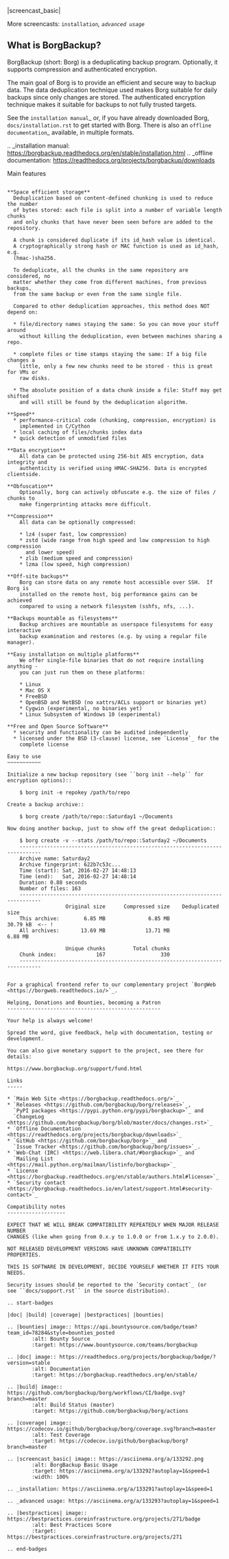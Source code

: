 |screencast_basic|

More screencasts: `installation`_, `advanced usage`_

What is BorgBackup?
-------------------

BorgBackup (short: Borg) is a deduplicating backup program.
Optionally, it supports compression and authenticated encryption.

The main goal of Borg is to provide an efficient and secure way to backup data.
The data deduplication technique used makes Borg suitable for daily backups
since only changes are stored.
The authenticated encryption technique makes it suitable for backups to not
fully trusted targets.

See the `installation manual`_ or, if you have already
downloaded Borg, ``docs/installation.rst`` to get started with Borg.
There is also an `offline documentation`_ available, in multiple formats.

.. _installation manual: https://borgbackup.readthedocs.org/en/stable/installation.html
.. _offline documentation: https://readthedocs.org/projects/borgbackup/downloads

Main features
~~~~~~~~~~~~~

**Space efficient storage**
  Deduplication based on content-defined chunking is used to reduce the number
  of bytes stored: each file is split into a number of variable length chunks
  and only chunks that have never been seen before are added to the repository.

  A chunk is considered duplicate if its id_hash value is identical.
  A cryptographically strong hash or MAC function is used as id_hash, e.g.
  (hmac-)sha256.

  To deduplicate, all the chunks in the same repository are considered, no
  matter whether they come from different machines, from previous backups,
  from the same backup or even from the same single file.

  Compared to other deduplication approaches, this method does NOT depend on:

  * file/directory names staying the same: So you can move your stuff around
    without killing the deduplication, even between machines sharing a repo.

  * complete files or time stamps staying the same: If a big file changes a
    little, only a few new chunks need to be stored - this is great for VMs or
    raw disks.

  * The absolute position of a data chunk inside a file: Stuff may get shifted
    and will still be found by the deduplication algorithm.

**Speed**
  * performance-critical code (chunking, compression, encryption) is
    implemented in C/Cython
  * local caching of files/chunks index data
  * quick detection of unmodified files

**Data encryption**
    All data can be protected using 256-bit AES encryption, data integrity and
    authenticity is verified using HMAC-SHA256. Data is encrypted clientside.

**Obfuscation**
    Optionally, borg can actively obfuscate e.g. the size of files / chunks to
    make fingerprinting attacks more difficult.

**Compression**
    All data can be optionally compressed:

    * lz4 (super fast, low compression)
    * zstd (wide range from high speed and low compression to high compression
      and lower speed)
    * zlib (medium speed and compression)
    * lzma (low speed, high compression)

**Off-site backups**
    Borg can store data on any remote host accessible over SSH.  If Borg is
    installed on the remote host, big performance gains can be achieved
    compared to using a network filesystem (sshfs, nfs, ...).

**Backups mountable as filesystems**
    Backup archives are mountable as userspace filesystems for easy interactive
    backup examination and restores (e.g. by using a regular file manager).

**Easy installation on multiple platforms**
    We offer single-file binaries that do not require installing anything -
    you can just run them on these platforms:

    * Linux
    * Mac OS X
    * FreeBSD
    * OpenBSD and NetBSD (no xattrs/ACLs support or binaries yet)
    * Cygwin (experimental, no binaries yet)
    * Linux Subsystem of Windows 10 (experimental)

**Free and Open Source Software**
  * security and functionality can be audited independently
  * licensed under the BSD (3-clause) license, see `License`_ for the
    complete license

Easy to use
~~~~~~~~~~~

Initialize a new backup repository (see ``borg init --help`` for encryption options)::

    $ borg init -e repokey /path/to/repo

Create a backup archive::

    $ borg create /path/to/repo::Saturday1 ~/Documents

Now doing another backup, just to show off the great deduplication::

    $ borg create -v --stats /path/to/repo::Saturday2 ~/Documents
    -----------------------------------------------------------------------------
    Archive name: Saturday2
    Archive fingerprint: 622b7c53c...
    Time (start): Sat, 2016-02-27 14:48:13
    Time (end):   Sat, 2016-02-27 14:48:14
    Duration: 0.88 seconds
    Number of files: 163
    -----------------------------------------------------------------------------
                   Original size      Compressed size    Deduplicated size
    This archive:        6.85 MB              6.85 MB             30.79 kB  <-- !
    All archives:       13.69 MB             13.71 MB              6.88 MB

                   Unique chunks         Total chunks
    Chunk index:             167                  330
    -----------------------------------------------------------------------------


For a graphical frontend refer to our complementary project `BorgWeb <https://borgweb.readthedocs.io/>`_.

Helping, Donations and Bounties, becoming a Patron
--------------------------------------------------

Your help is always welcome!

Spread the word, give feedback, help with documentation, testing or development.

You can also give monetary support to the project, see there for details:

https://www.borgbackup.org/support/fund.html

Links
-----

* `Main Web Site <https://borgbackup.readthedocs.org/>`_
* `Releases <https://github.com/borgbackup/borg/releases>`_,
  `PyPI packages <https://pypi.python.org/pypi/borgbackup>`_ and
  `ChangeLog <https://github.com/borgbackup/borg/blob/master/docs/changes.rst>`_
* `Offline Documentation <https://readthedocs.org/projects/borgbackup/downloads>`_
* `GitHub <https://github.com/borgbackup/borg>`_ and
  `Issue Tracker <https://github.com/borgbackup/borg/issues>`_.
* `Web-Chat (IRC) <https://web.libera.chat/#borgbackup>`_ and
  `Mailing List <https://mail.python.org/mailman/listinfo/borgbackup>`_
* `License <https://borgbackup.readthedocs.org/en/stable/authors.html#license>`_
* `Security contact <https://borgbackup.readthedocs.io/en/latest/support.html#security-contact>`_

Compatibility notes
-------------------

EXPECT THAT WE WILL BREAK COMPATIBILITY REPEATEDLY WHEN MAJOR RELEASE NUMBER
CHANGES (like when going from 0.x.y to 1.0.0 or from 1.x.y to 2.0.0).

NOT RELEASED DEVELOPMENT VERSIONS HAVE UNKNOWN COMPATIBILITY PROPERTIES.

THIS IS SOFTWARE IN DEVELOPMENT, DECIDE YOURSELF WHETHER IT FITS YOUR NEEDS.

Security issues should be reported to the `Security contact`_ (or
see ``docs/support.rst`` in the source distribution).

.. start-badges

|doc| |build| |coverage| |bestpractices| |bounties|

.. |bounties| image:: https://api.bountysource.com/badge/team?team_id=78284&style=bounties_posted
        :alt: Bounty Source
        :target: https://www.bountysource.com/teams/borgbackup

.. |doc| image:: https://readthedocs.org/projects/borgbackup/badge/?version=stable
        :alt: Documentation
        :target: https://borgbackup.readthedocs.org/en/stable/

.. |build| image:: https://github.com/borgbackup/borg/workflows/CI/badge.svg?branch=master
        :alt: Build Status (master)
        :target: https://github.com/borgbackup/borg/actions

.. |coverage| image:: https://codecov.io/github/borgbackup/borg/coverage.svg?branch=master
        :alt: Test Coverage
        :target: https://codecov.io/github/borgbackup/borg?branch=master

.. |screencast_basic| image:: https://asciinema.org/a/133292.png
        :alt: BorgBackup Basic Usage
        :target: https://asciinema.org/a/133292?autoplay=1&speed=1
        :width: 100%

.. _installation: https://asciinema.org/a/133291?autoplay=1&speed=1

.. _advanced usage: https://asciinema.org/a/133293?autoplay=1&speed=1

.. |bestpractices| image:: https://bestpractices.coreinfrastructure.org/projects/271/badge
        :alt: Best Practices Score
        :target: https://bestpractices.coreinfrastructure.org/projects/271

.. end-badges

